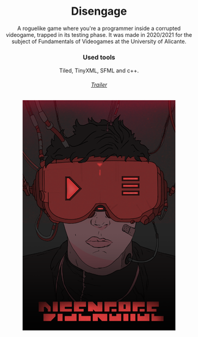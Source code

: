 <h1 align="center">Disengage</h1>


<p align="center">
A roguelike game where you're a programmer inside a corrupted videogame, trapped in its testing phase. It was made in 2020/2021 for the subject of Fundamentals of Videogames at the University of Alicante.
</p>

<h3 align="center">Used tools</h3>

<p align="center">Tiled, TinyXML, SFML and c++.</p>

<h6 align="center"><a href="https://www.youtube.com/watch?v=68yeaUsMal0">Trailer</a></h6>
<p align="center"><img src="./caratula.png" width="400" height="600"/></p>
